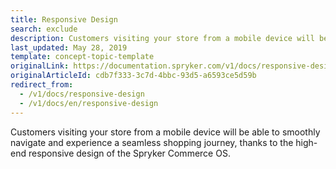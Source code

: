 ```yaml
---
title: Responsive Design
search: exclude
description: Customers visiting your store from a mobile device will be able to smoothly navigate and experience a seamless shopping journey.
last_updated: May 28, 2019
template: concept-topic-template
originalLink: https://documentation.spryker.com/v1/docs/responsive-design
originalArticleId: cdb7f333-3c7d-4bbc-93d5-a6593ce5d59b
redirect_from:
  - /v1/docs/responsive-design
  - /v1/docs/en/responsive-design
---
```


Customers visiting your store from a mobile device will be able to smoothly navigate and experience a seamless shopping journey, thanks to the high-end responsive design of the Spryker Commerce OS.
